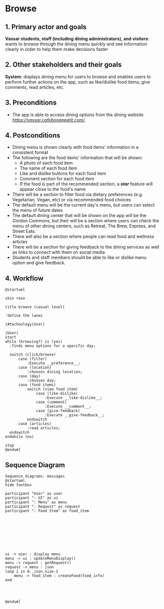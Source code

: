 # Browse

## 1. Primary actor and goals

__Vassar students, staff (including dining administrators), and visitors__: wants to browse through the dining menu 
quickly and see information clearly in order to help them make decisions faster


## 2. Other stakeholders and their goals
__System__: displays dining menu for users to browse and enables users to perform further actions on the app, such as 
like/dislike food items, give comments, read articles, etc.

## 3. Preconditions

* The app is able to access dining options from the dining website *https://vassar.cafebonappetit.com/*.

## 4. Postconditions

* Dining menu is shown clearly with food items' information in a consistent format
* The following are the food items' information that will be shown:
  * A photo of each food item
  * The name of each food item
  * Like and dislike buttons for each food item
  * Comment section for each food item
  * If the food is part of the recommended section, a ***star*** feature will appear close to the food's name
* There will be a section to filter food via dietary preferences (e.g. Vegetarian, Vegan, etc) or via recommended food
choices
* The default menu will be the current day's menu, but users can select the menu of future dates 
* The default dining center that will be shown on the app will be the Gordon Commons, but their will be a section where
users can check the menu of other dining centers, such as Retreat, The Brew, Express, and Street Eats. 
* There will also be a section where people can read food and wellness articles
* There will be a section for giving feedback to the dining services as well as links to connect with them on social 
media
* Students and staff members should be able to like or dislike menu option and give feedback.

## 4. Workflow

```plantuml
@startuml

skin rose

title browse (casual level)

'define the lanes

|#technology|User|

|User|
start
while (browsing?) is (yes) 
  :finds menu options for a specific day;
  
  switch (click/browse) 
      case (filter)
          :Execute __preference__;
      case (location)
          :chooses dining location;
      case (day)
          :chooses day;
      case (food items)
          switch (view food item)
              case (like-dislike)
                  :Execute __like-dislike__;
              case (comment)
                  :Execute __comment__;
              case (give-feedback)
                  :Execute __give-feedback__;
          endswitch
      case (articles)
          :read articles;
  endswitch
endwhile (no)

stop
@enduml
```

## Sequence Diagram

```plantuml
Sequence diagrams: messages
@startuml
hide footbox

participant "User" as user
participant ": UI" as ui
participant ": Menu" as menu
participant ": Request" as request
participant ": Food Item" as food_item









ui -> user : display menu
menu -> ui : updateMenuDisplay()
menu -> request : getRequest()
request -> menu : json
loop i in 0..json.size-1
    menu -> food_item : createFood(food_info)
end 




@enduml
```


